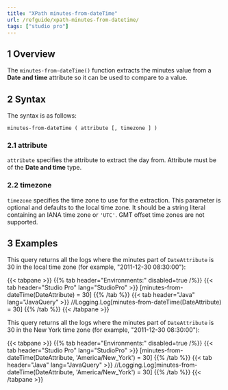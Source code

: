 ```yaml
---
title: "XPath minutes-from-dateTime"
url: /refguide/xpath-minutes-from-datetime/
tags: ["studio pro"]
---
```


## 1 Overview

The `minutes-from-dateTime()` function extracts the minutes value from a **Date and time** attribute so it can be used to compare to a value.

## 2 Syntax

The syntax is as follows:

```
minutes-from-dateTime ( attribute [, timezone ] )
```

### 2.1 attribute

`attribute` specifies the attribute to extract the day from. Attribute must be of the **Date and time** type.

### 2.2 timezone

`timezone` specifies the time zone to use for the extraction. This parameter is optional and defaults to the local time zone. It should be a string literal containing an IANA time zone or `'UTC'`. GMT offset time zones are not supported.

## 3 Examples

This query returns all the logs where the minutes part of `DateAttribute` is 30 in the local time zone (for example, "2011-12-30 08:30:00"):

{{< tabpane >}}
  {{% tab header="Environments:" disabled=true /%}}
  {{< tab header="Studio Pro" lang="StudioPro" >}}
    [minutes-from-dateTime(DateAttribute) = 30]
    {{% /tab %}}
  {{< tab header="Java" lang="JavaQuery" >}}
     //Logging.Log[minutes-from-dateTime(DateAttribute) = 30]
    {{% /tab %}}
{{< /tabpane >}}

This query returns all the logs where the minutes part of `DateAttribute` is 30 in the New York time zone (for example, "2011-12-30 08:30:00"):

{{< tabpane >}}
  {{% tab header="Environments:" disabled=true /%}}
  {{< tab header="Studio Pro" lang="StudioPro" >}}
    [minutes-from-dateTime(DateAttribute, 'America/New_York') = 30]
    {{% /tab %}}
  {{< tab header="Java" lang="JavaQuery" >}}
     //Logging.Log[minutes-from-dateTime(DateAttribute, 'America/New_York') = 30]
    {{% /tab %}}
{{< /tabpane >}}

